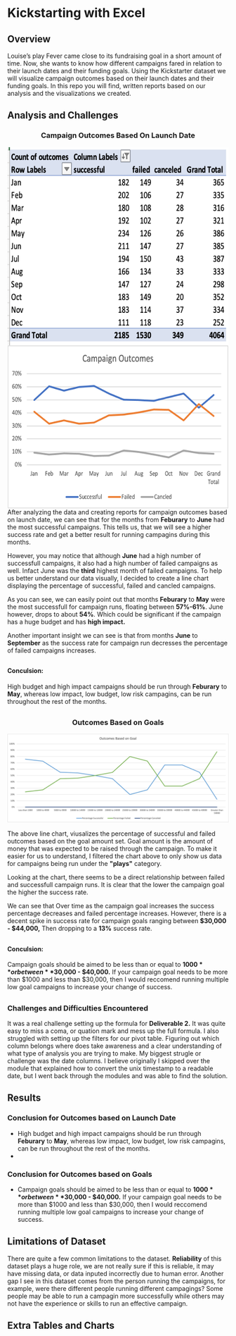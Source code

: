 # Kickstarting with Excel

## Overview
Louise’s play Fever came close to its fundraising goal in a short amount of time. Now, she wants to know how different campaigns fared in relation to their launch dates and their funding goals. Using the Kickstarter dataset we will visualize campaign outcomes based on their launch dates and their funding goals. In this repo you will find, written reports based on our analysis and the visualizations we created.

## Analysis and Challenges

### <p align="center">**Campaign Outcomes Based On Launch Date**</p>

<img align="left" src="/resources/CampaginOutcomes-Data.png" alt="Launch Date Outcomes" width="580" height="450">
<img align="left" src="/resources/PercentageSuccess.png" alt="Launch Date Outcomes" width="580" height="370">

After analyzing the data and creating reports for campaign outcomes based on launch date, we can see that for the months from **Feburary** to **June** had the most successful campaigns. This tells us, that we will see a higher success rate and get a better result for running campagins during this months. 


However, you may notice that although **June** had a high number of successfull campaigns, it also had a high number of failed campaigns as well. Infact June was the **third** highest month of failed campaigns. To help us better understand our data visually, I decided to create a line chart displaying the percentage of successful, failed and cancled campaigns. 

As you can see, we can easily point out that months **Feburary** to **May** were the most successfull for campaign runs, floating between **57%-61%**. June however, drops to about **54%**. Which could be significant if the campaign has a huge budget and has **high impact.** 

Another important insight we can see is that from months **June** to **September** as the success rate for campaign run decresses the percentage of failed campaigns increases.
##
#### **Conculsion**: 
High budget and high impact campaigns should be run through **Feburary** to **May**, whereas low impact, low budget, low risk campagins, can be run throughout the rest of the months.  


##
### <p align="center">**Outcomes Based on Goals**</p>

<img src="/resources/Outcomes_vs_Goals.png" alt="Launch Date Outcomes">

The above line chart, viusalizes the percentage of successful and failed outcomes based on the goal amount set. Goal amount is the amount of money that was expected to be raised through the campaign. To make it easier for us to understand, I filtered the chart above to only show us data for campaigns being run under the **"plays"** category. 


Looking at the chart, there seems to be a direct relationship between failed and successfull campaign runs. It is clear that the lower the campaign goal the higher the success rate. 

We can see that Over time as the campaign goal increases the success percentage decreases and failed percentage increases. However, there is a decent spike in success rate for campaign goals ranging between **$30,000 - $44,000,** Then dropping to a **13%** success rate. 

##
#### **Conculsion**: 
Campaign goals should be aimed to be less than or equal to **$1000** or between **$30,000 - $40,000.** If your campaign goal needs to be more than $1000 and less than $30,000, then I would reccomend running multiple low goal campaigns to increase your change of success. 

##
### Challenges and Difficulties Encountered

It was a real challenge setting up the formula for **Deliverable 2.** It was quite easy to miss a coma, or quation mark and mess up the full formula. I also struggled with setting up the filters for our pivot table. Figuring out which column belongs where does take awareness and a clear understanding of what type of analysis you are trying to make. My biggest strugle or challenge was the date columns. I believe originally I skipped over the module that explained how to convert the unix timestamp to a readable date, but I went back through the modules and was able to find the solution. 

## Results
### Conclusion for Outcomes based on Launch Date
- High budget and high impact campaigns should be run through **Feburary** to **May**, whereas low impact, low budget, low risk campagins, can be run throughout the rest of the months.
- 

### Conclusion for Outcomes based on Goals
- Campaign goals should be aimed to be less than or equal to **$1000** or between **$30,000 - $40,000.** If your campaign goal needs to be more than $1000 and less than $30,000, then I would reccomend running multiple low goal campaigns to increase your change of success.

## Limitations of Dataset

There are quite a few common limitations to the dataset. **Reliability** of this dataset plays a huge role, we are not really sure if this is reliable, it may have missing data, or data inputed incorrectly due to human error. Another gap I see in this dataset comes from the person running the campaigns, for example, were there different people running different campagings? Some people may be able to run a campagin more successfully while others may not have the experience or skills to run an effective campaign. 

## Extra Tables and Charts

















